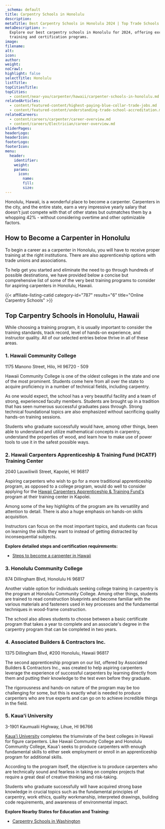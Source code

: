 ```yaml
---
_schema: default
title: Carpentry Schools in Honolulu
description:
metaTitle: Best Carpentry Schools in Honolulu 2024 | Top Trade Schools
metaDescription: >-
  Explore our best carpentry schools in Honolulu for 2024, offering excellent
  training and certification programs.
image:
filename:
alt:
icon:
author:
weight:
noCrawl:
highlight: false
selectTitle: Honolulu
listTitle:
topCitiesTitle:
topCities:
  - content/near-you/carpenter/hawaii/carpenter-schools-in-honolulu.md
relatedArticles:
  - content/featured-content/highest-paying-blue-collar-trade-jobs.md
  - content/featured-content/understanding-trade-school-accreditation.md
relatedCareers:
  - content/careers/carpenter/career-overview.md
  - content/careers/Electrician/career-overview.md
sliderPages:
headerLogo:
headerIcon:
footerLogo:
footerIcon:
menu:
  header:
    identifier:
    weight:
    params:
      icon:
        name:
        fill:
        size:
---
```

Honolulu, Hawaii, is a wonderful place to become a carpenter. Carpenters in the city, and the entire state, earn a very impressive yearly salary that doesn't just compete with that of other states but outmatches them by a whopping 42% - without considering overtime and other optimizable factors.

## How to Become a Carpenter in Honolulu

To begin a career as a carpenter in Honolulu, you will have to receive proper training at the right institutions. There are also apprenticeship options with trade unions and associations.

To help get you started and eliminate the need to go through hundreds of possible destinations, we have provided below a concise but comprehensive list of some of the very best training programs to consider for aspiring carpenters in Honolulu, Hawaii.

{{< affiliate-listing-catid category-id="787" results="6" title="Online Carpentry Schools" >}}

## **Top Carpentry Schools in Honolulu, Hawaii**

While choosing a training program, it is usually important to consider the training standards, track record, level of hands-on experience, and instructor quality. All of our selected entries below thrive in all of these areas.

### 1\. Hawaii Community College

1175 Manono Street, Hilo, HI 96720 - 509

Hawaii Community College is one of the oldest colleges in the state and one of the most prominent. Students come here from all over the state to acquire proficiency in a number of technical fields, including carpentry.

As one would expect, the school has a very beautiful facility and a team of strong, experienced faculty members. Students are brought up in a tradition that has seen numerous successful graduates pass through. Strong technical foundational topics are also emphasized without sacrificing quality hands-on training sessions.

Students who graduate successfully would have, among other things, been able to understand and utilize mathematical concepts in carpentry, understand the properties of wood, and learn how to make use of power tools to use it in the safest possible ways.

### 2\. Hawaii Carpenters Apprenticeship & Training Fund (HCATF) Training Center

2040 Lauwiliwili Street, Kapolei, HI 96817

Aspiring carpenters who wish to go for a more traditional apprenticeship program, as opposed to a college program, would do well to consider applying for the [Hawaii Carpenters Apprenticeship & Training Fund's](https://hicarpenterstraining.com/) program at their training center in Kapolei.

Among some of the key highlights of the program are its versatility and attention to detail. There is also a huge emphasis on hands-on skills acquisition.

Instructors can focus on the most important topics, and students can focus on learning the skills they want to instead of getting distracted by inconsequential subjects.

**Explore detailed steps and certification requirements:**

* [Steps to become a carpenter in Hawaii](https://toptradeschools.com/near-you/carpenter/hawaii/)

### 3\. Honolulu Community College

874 Dillingham Blvd, Honolulu Hi 96817

Another viable option for individuals seeking college training in carpentry is the program at Honolulu Community College. Among other things, students are trained to read construction blueprints and become familiar with the various materials and fasteners used in key processes and the fundamental techniques in wood-frame construction.

The school also allows students to choose between a basic certificate program that takes a year to complete and an associate's degree in the carpentry program that can be completed in two years.

### 4\. Associated Builders & Contractors Inc.

1375 Dillingham Blvd, \#200 Honolulu, Hawaii 96817

The second apprenticeship program on our list, offered by Associated Builders & Contractors Inc., was created to help aspiring carpenters leverage the experience of successful carpenters by learning directly from them and putting their knowledge to the test even before they graduate.

The rigorousness and hands-on nature of the program may be too challenging for some, but this is exactly what is needed to produce carpenters who are true experts and can go on to achieve incredible things in the field.

### 5\. Kaua'i University

3-1901 Kaumualii Highway, Lihue, HI 96766

[Kaua'i University](https://www.kauai.hawaii.edu/) completes the triumvirate of the best colleges in Hawaii for figure carpenters. Like Hawaii Community College and Honolulu Community College, Kaua'i seeks to produce carpenters with enough fundamental skills to either seek employment or enroll in an apprenticeship program for additional skills.

According to the program itself, the objective is to produce carpenters who are technically sound and fearless in taking on complex projects that require a great deal of creative thinking and risk-taking.

Students who graduate successfully will have acquired strong base knowledge in crucial topics such as the fundamental principles of carpentry, work ethics, quality workmanship, interpreted drawings, building code requirements, and awareness of environmental impact.

**Explore Nearby States for Education and Training:**

* [Carpentry Schools in Washington](https://toptradeschools.com/near-you/carpenter/washington/)